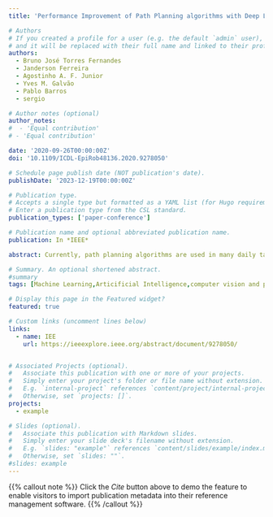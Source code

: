 ```yaml
---
title: 'Performance Improvement of Path Planning algorithms with Deep Learning Encoder Model'

# Authors
# If you created a profile for a user (e.g. the default `admin` user), write the username (folder name) here
# and it will be replaced with their full name and linked to their profile.
authors:
  - Bruno José Torres Fernandes
  - Janderson Ferreira
  - Agostinho A. F. Junior
  - Yves M. Galvão
  - Pablo Barros
  - sergio

# Author notes (optional)
author_notes:
#  - 'Equal contribution'
# - 'Equal contribution'

date: '2020-09-26T00:00:00Z'
doi: '10.1109/ICDL-EpiRob48136.2020.9278050'

# Schedule page publish date (NOT publication's date).
publishDate: '2023-12-19T00:00:00Z'

# Publication type.
# Accepts a single type but formatted as a YAML list (for Hugo requirements).
# Enter a publication type from the CSL standard.
publication_types: ['paper-conference']

# Publication name and optional abbreviated publication name.
publication: In *IEEE*

abstract: Currently, path planning algorithms are used in many daily tasks. They are relevant to find the best route in traffic and make autonomous robots able to navigate. The use of path planning presents some issues in large and dynamic environments. Large environments make these algorithms spend much time finding the shortest path. On the other hand, dynamic environments request a new execution of the algorithm each time a change occurs in the environment, and it increases the execution time. The dimensionality reduction appears as a solution to this problem, which in this context means removing useless paths present in those environments. Most of the algorithms that reduce dimensionality are limited to the linear correlation of the input data. Recently, a Convolutional Neural Network (CNN) Encoder was used to overcome this situation since it can use both linear and non-linear information to reduce data. This paper analyzes in-depth the performance to eliminate the useless paths using this CNN Encoder model. To measure the mentioned model efficiency, we combined it with different path planning algorithms. Next, the final algorithms (combined and not combined) are checked in a database composed of five scenarios. Each scenario contains fixed and dynamic obstacles. Their proposed model, the CNN Encoder, associated with other existent path planning algorithms in the literature, was able to obtain a time decrease to find the shortest path compared to all path planning algorithms analyzed. the average decreased time was 54.43%.

# Summary. An optional shortened abstract.
#summary
tags: [Machine Learning,Articificial Intelligence,computer vision and patter recognotion]

# Display this page in the Featured widget?
featured: true

# Custom links (uncomment lines below)
links:
  - name: IEE
    url: https://ieeexplore.ieee.org/abstract/document/9278050/


# Associated Projects (optional).
#   Associate this publication with one or more of your projects.
#   Simply enter your project's folder or file name without extension.
#   E.g. `internal-project` references `content/project/internal-project/index.md`.
#   Otherwise, set `projects: []`.
projects:
  - example

# Slides (optional).
#   Associate this publication with Markdown slides.
#   Simply enter your slide deck's filename without extension.
#   E.g. `slides: "example"` references `content/slides/example/index.md`.
#   Otherwise, set `slides: ""`.
#slides: example
---
```


{{% callout note %}}
Click the _Cite_ button above to demo the feature to enable visitors to import publication metadata into their reference management software.
{{% /callout %}}
